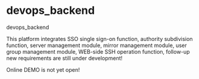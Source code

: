 # devops_backend
devops_backend

This platform integrates SSO single sign-on function, authority subdivision function, server management module, mirror management module, user group management module, WEB-side SSH operation function, follow-up new requirements are still under development!


Online DEMO is not yet open!

